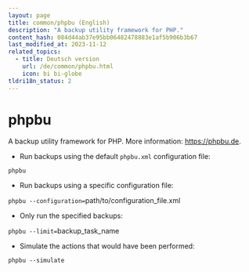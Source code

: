 ```yaml
---
layout: page
title: common/phpbu (English)
description: "A backup utility framework for PHP."
content_hash: 084d44ab37e95bb06482478883e1af5b906b3b67
last_modified_at: 2023-11-12
related_topics:
  - title: Deutsch version
    url: /de/common/phpbu.html
    icon: bi bi-globe
tldri18n_status: 2
---
```

# phpbu

A backup utility framework for PHP.
More information: <https://phpbu.de>.

- Run backups using the default `phpbu.xml` configuration file:

`phpbu`

- Run backups using a specific configuration file:

`phpbu --configuration=`<span class="tldr-var badge badge-pill bg-dark-lm bg-white-dm text-white-lm text-dark-dm font-weight-bold">path/to/configuration_file.xml</span>

- Only run the specified backups:

`phpbu --limit=`<span class="tldr-var badge badge-pill bg-dark-lm bg-white-dm text-white-lm text-dark-dm font-weight-bold">backup_task_name</span>

- Simulate the actions that would have been performed:

`phpbu --simulate`
